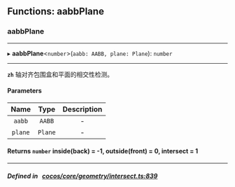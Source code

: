 ## Functions: aabbPlane

### aabbPlane


___
▸ **aabbPlane**<`number`\>(`aabb: AABB, plane: Plane`): `number`
___


**`zh`** 
轴对齐包围盒和平面的相交性检测。



#### Parameters

| Name | Type | Description |
| :------: | :------: | :------: |
| `aabb` | `AABB` | - |
| `plane` | `Plane` | - |

#### Returns `number` inside(back) &#x3D; -1, outside(front) &#x3D; 0, intersect &#x3D; 1

___


##### Defined in &nbsp;   [cocos/core/geometry/intersect.ts:839](https://github.com/cocos-creator/engine/blob/c7bf6b8a9/cocos/core/geometry/intersect.ts#L839)&nbsp;
